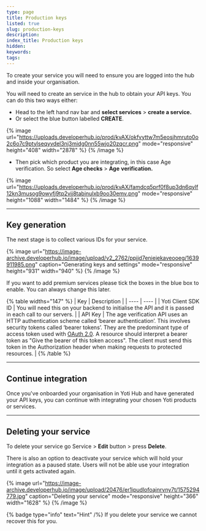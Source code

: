 ```yaml
---
type: page
title: Production keys
listed: true
slug: production-keys
description: 
index_title: Production keys
hidden: 
keywords: 
tags: 
---
```


To create your service you will need to ensure you are logged into the hub and inside your organisation.

You will need to create an service in the hub to obtain your API keys. You can do this two ways either:

- Head to the left hand nav bar and **select services** &gt; **create a service.**
- Or select the blue button labelled **CREATE**.

{% image url="https://uploads.developerhub.io/prod/kvAX/okfvyttw7m5eosjhmruto0o2c6o7c9ptylseqyvdel3nj3midg0nn55wjo20zqcr.png" mode="responsive" height="408" width="2878" %}
{% /image %}

- Then pick which product you are integrating, in this case Age verification. So select **Age checks** &gt; **Age** **verification.**

{% image url="https://uploads.developerhub.io/prod/kvAX/famdcq5prf0f8up3dn6qylf12kn3musog9owvfj9tp2vjj8tabinulxb9oo30emv.png" mode="responsive" height="1088" width="1484" %}
{% /image %}

---

## Key generation

The next stage is to collect various IDs for your service.

{% image url="https://image-archive.developerhub.io/image/upload/v2_2762/ppjjd7eniejekaveooeg/1639911985.png" caption="Generating keys and settings" mode="responsive" height="931" width="940" %}
{% /image %}

If you want to add premium services please tick the boxes in the blue box to enable. You can always change this later.

{% table widths="147" %}
| Key | Description | 
| ---- | ---- | 
| Yoti Client SDK ID | You will need this on your backend to initialise the API and it is passed in each call to our servers. | 
| API Key | The age verification API uses an HTTP authentication scheme called ‘bearer authentication’. This involves security tokens called ‘bearer tokens’. They are the predominant type of access token used with [OAuth 2.0](https://oauth.net/2/). A resource should interpret a bearer token as "Give the bearer of this token access". The client must send this token in the Authorization header when making requests to protected resources. | 
{% /table %}

---

## Continue integration

Once you've onboarded your organisation in Yoti Hub and have generated your API keys, you can continue with integrating your chosen Yoti products or services.

---

## Deleting your service

To delete your service go Service &gt; **Edit** button &gt; press **Delete**.

There is also an option to deactivate your service which will hold your integration as a paused state. Users will not be able use your integration until it gets activated again.

{% image url="https://image-archive.developerhub.io/image/upload/20476/er1ipudlofoajnrvny7t/1575294779.jpg" caption="Deleting your service" mode="responsive" height="366" width="1628" %}
{% /image %}

{% badge type="info" text="Hint" /%} If you delete your service we cannot recover this for you.
